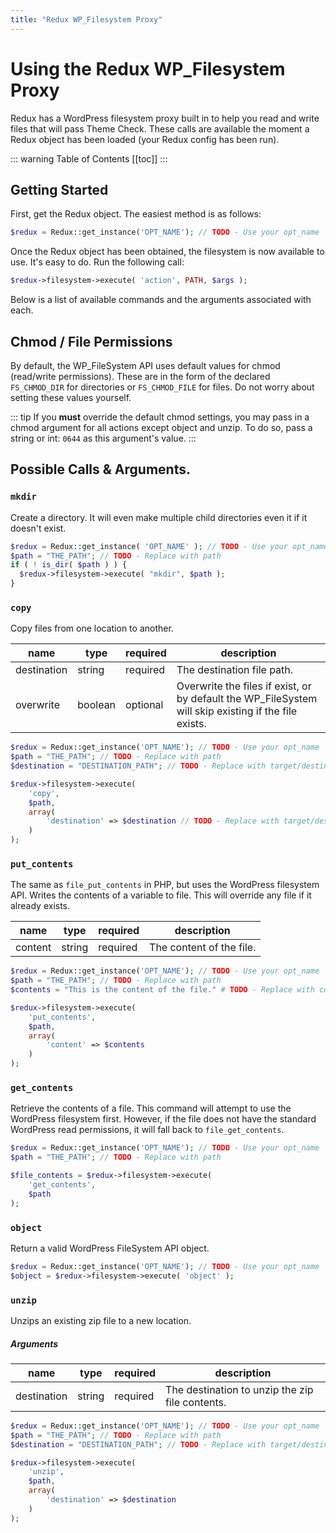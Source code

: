 ```yaml
---
title: "Redux WP_Filesystem Proxy"
---
```


# Using the Redux WP_Filesystem Proxy
Redux has a WordPress filesystem proxy built in to help you read and write files that will pass Theme Check. These calls are available
the moment a Redux object has been loaded (your Redux config has been run).

::: warning Table of Contents
[[toc]]
:::

## Getting Started
First, get the Redux object. The easiest method is as follows:

```php
$redux = Redux::get_instance('OPT_NAME'); // TODO - Use your opt_name
```

Once the Redux object has been obtained, the filesystem is now available to use. It's easy to do.  Run the following call:

```php
$redux->filesystem->execute( 'action', PATH, $args );
```

Below is a list of available commands and the arguments associated with each.

## Chmod / File Permissions
By default, the WP_FileSystem API uses default values for chmod (read/write permissions). These are in the form of the 
declared `FS_CHMOD_DIR` for directories or `FS_CHMOD_FILE` for files. Do not worry about setting these values yourself.

::: tip
If you **must** override the default chmod settings, you may pass in a chmod argument for all actions except 
object and unzip. To do so, pass a string or int: `0644` as this argument's value.
:::

## Possible Calls & Arguments.

### `mkdir`
Create a directory. It will even make multiple child directories even it if it doesn't exist.

```php
$redux = Redux::get_instance( 'OPT_NAME' ); // TODO - Use your opt_name
$path = "THE_PATH"; // TODO - Replace with path
if ( ! is_dir( $path ) ) {
  $redux->filesystem->execute( "mkdir", $path );
}
```

### `copy`
Copy files from one location to another.

|name|type|required|description|
|--- |--- |--- |--- |
|destination|string|required|The destination file path.|
|overwrite|boolean|optional|Overwrite the files if exist, or by default the WP_FileSystem will skip existing if the file exists.|

```php
$redux = Redux::get_instance('OPT_NAME'); // TODO - Use your opt_name
$path = "THE_PATH"; // TODO - Replace with path
$destination = "DESTINATION_PATH"; // TODO - Replace with target/destination path

$redux->filesystem->execute( 
	'copy', 
	$path,
	array( 
		'destination' => $destination // TODO - Replace with target/destination path
	) 
);
```

### `put_contents`
The same as `file_put_contents` in PHP, but uses the WordPress filesystem API. Writes the contents of a variable 
to file. This will override any file if it already exists.

|name|type|required|description|
|--- |--- |--- |--- |
|content|string|required|The content of the file.|

```php
$redux = Redux::get_instance('OPT_NAME'); // TODO - Use your opt_name
$path = "THE_PATH"; // TODO - Replace with path
$contents = "This is the content of the file." # TODO - Replace with contents

$redux->filesystem->execute( 
	'put_contents', 
	$path,
	array( 
		'content' => $contents
	) 
);
```

### `get_contents`
Retrieve the contents of a file. This command will attempt to use the WordPress filesystem first. 
However, if the file does not have the standard WordPress read permissions, it will fall back to `file_get_contents`.

```php
$redux = Redux::get_instance('OPT_NAME'); // TODO - Use your opt_name
$path = "THE_PATH"; // TODO - Replace with path

$file_contents = $redux->filesystem->execute( 
	'get_contents', 
	$path
);
```

### `object`
Return a valid WordPress FileSystem API object.

```php
$redux = Redux::get_instance('OPT_NAME'); // TODO - Use your opt_name
$object = $redux->filesystem->execute( 'object' );
```

### `unzip`
Unzips an existing zip file to a new location.

##### Arguments
|name|type|required|description|
|--- |--- |--- |--- |
|destination|string|required|The destination to unzip the zip file contents.|

```php
$redux = Redux::get_instance('OPT_NAME'); // TODO - Use your opt_name
$path = "THE_PATH"; // TODO - Replace with path
$destination = "DESTINATION_PATH"; // TODO - Replace with target/destination path

$redux->filesystem->execute( 
	'unzip', 
	$path, 
	array( 
		'destination' => $destination 
	) 
);
```
